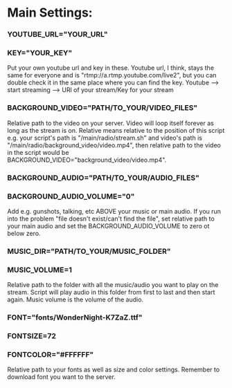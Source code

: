 # Main Settings:

### YOUTUBE_URL="YOUR_URL"  
### KEY="YOUR_KEY"
Put your own youtube url and key in these. Youtube url, I think, stays the same for everyone and is "rtmp://a.rtmp.youtube.com/live2", but you can double check it in the same place where you can find the key.
Youtube --> start streaming --> URl of your stream/Key for your stream

### BACKGROUND_VIDEO="PATH/TO_YOUR/VIDEO_FILES"
Relative path to the video on your server. Video will loop itself forever as long as the stream is on. Relative means relative to the position of this script e.g. your script's path is "/main/radio/stream.sh" and video's path is "/main/radio/background_video/video.mp4", then relative path to the video in the script would be BACKGROUND_VIDEO="background_video/video.mp4".


### BACKGROUND_AUDIO="PATH/TO_YOUR/AUDIO_FILES"
### BACKGROUND_AUDIO_VOLUME="0"
Add e.g. gunshots, talking, etc ABOVE your music or main audio. If you run into the problem "file doesn't exist/can't find the file", set relative path to your main audio and set the BACKGROUND_AUDIO_VOLUME to zero ot below zero.

### MUSIC_DIR="PATH/TO_YOUR/MUSIC_FOLDER"
### MUSIC_VOLUME=1
Relative path to the folder with all the music/audio you want to play on the stream. Script will play audio in this folder from first to last and then start again. Music volume is the volume of the audio.

### FONT="fonts/WonderNight-K7ZaZ.ttf"
### FONTSIZE=72
### FONTCOLOR="#FFFFFF"
Relative path to your fonts as well as size and color settings. Remember to download font you want to the server.



